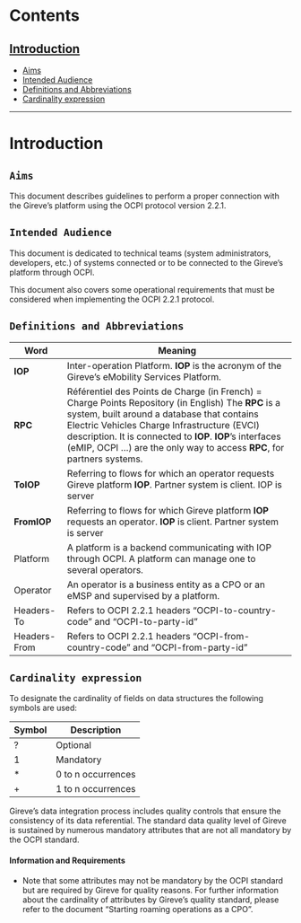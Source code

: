 # Contents
## [Introduction](#introduction)
* [Aims](#aims)
* [Intended Audience](#intended-audience)
* [Definitions and Abbreviations](#definitions-and-abbreviations)
* [Cardinality expression](#cardinality-expression)

***

# Introduction

## `Aims`

This document describes guidelines to perform a proper connection with the Gireve’s platform using the OCPI protocol version 2.2.1.

## `Intended Audience`

This document is dedicated to technical teams (system administrators, developers, etc.) of systems connected or to be connected to the Gireve’s platform through OCPI.

This document also covers some operational requirements that must be considered when implementing the OCPI 2.2.1 protocol.

## `Definitions and Abbreviations`

| Word | Meaning |
| ----------- | ----------- |
| **IOP** | Inter-operation Platform. **IOP** is the acronym of the Gireve’s eMobility Services Platform. |
| **RPC** | Référentiel des Points de Charge (in French) = Charge Points Repository (in English) The **RPC** is a system, built around a database that contains Electric Vehicles Charge Infrastructure (EVCI) description. It is connected to **IOP**. **IOP**’s interfaces (eMIP, OCPI …) are the only way to access **RPC**, for partners systems. |
| **ToIOP** | Referring to flows for which an operator requests Gireve platform **IOP**. Partner system is client. IOP is server |
| **FromIOP** | Referring to flows for which Gireve platform **IOP** requests an operator. **IOP** is client. Partner system is server |
| Platform | A platform is a backend communicating with IOP through OCPI. A platform can manage one to several operators. |
| Operator | An operator is a business entity as a CPO or an eMSP and supervised by a platform. |
| Headers-To | Refers to OCPI 2.2.1 headers “OCPI-to-country-code” and “OCPI-to-party-id” |
| Headers-From | Refers to OCPI 2.2.1 headers “OCPI-from-country-code” and “OCPI-from-party-id” |

## `Cardinality expression`

To designate the cardinality of fields on data structures the following symbols are used:

| Symbol | Description |
| ----------- | ----------- |
| ? | Optional |
| 1 | Mandatory |
| * | 0 to n occurrences |
| + | 1 to n occurrences |

Gireve’s data integration process includes quality controls that ensure the consistency of its data referential. The standard data quality level of Gireve is sustained by numerous mandatory attributes that are not all mandatory by the OCPI standard.

#### Information and Requirements
-   Note that some attributes may not be mandatory by the OCPI standard but are required by Gireve for quality reasons. For further information about the cardinality of attributes by Gireve’s quality standard, please refer to the document “Starting roaming operations as a CPO”.  




